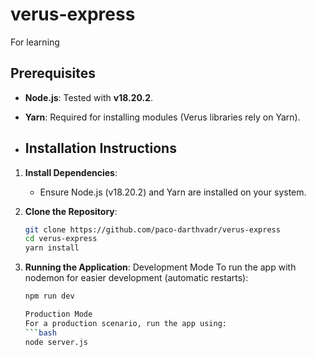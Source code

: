 # verus-express
For learning 

## Prerequisites
- **Node.js**: Tested with **v18.20.2**.
- **Yarn**: Required for installing modules (Verus libraries rely on Yarn).

- ## Installation Instructions

1. **Install Dependencies**:
   - Ensure Node.js (v18.20.2) and Yarn are installed on your system.

2. **Clone the Repository**:
   ```bash
   git clone https://github.com/paco-darthvadr/verus-express
   cd verus-express
   yarn install

3. **Running the Application**:
   Development Mode
   To run the app with nodemon for easier development (automatic restarts):
   ```bash
   npm run dev

   Production Mode
   For a production scenario, run the app using:
   ```bash
   node server.js
   
 
